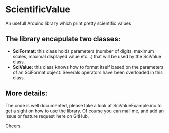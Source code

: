 ScientificValue
=
An usefull Arduino library which print pretty scientific values

## The library encapulate two classes:
 - **SciFormat:** this class holds parameters (number of digits, maximum scales, maximal displayed value etc...) that will be used by the SciValue class.
 - **SciValue:** this class knows how to format itself based on the parameters of an SciFormat object. Severals operators have been overloaded in this class.

## More details:
The code is well documented, please take a look at SciValueExample.ino to get a sight on how to use the library. Of course you can mail me, and add an issue or feature request here on GitHub.

Cheers.
